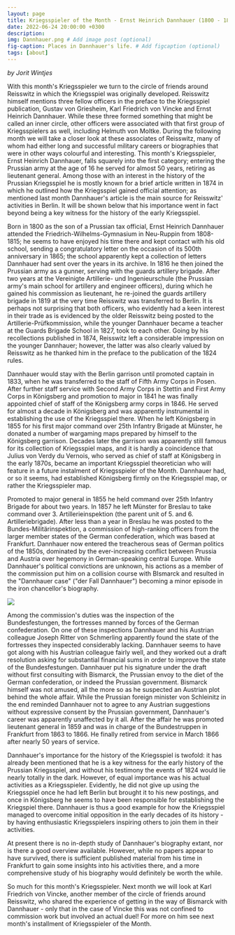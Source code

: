 ```yaml
---
layout: page
title: Kriegsspieler of the Month - Ernst Heinrich Dannhauer (1800 - 1884)
date: 2022-06-24 20:00:00 +0300
description: 
img: Dannhauer.png # Add image post (optional)
fig-caption: Places in Dannhauer's life. # Add figcaption (optional)
tags: [about]
---
```


*by Jorit Wintjes*

With this month's Kriegsspieler we turn to the circle of friends around Reisswitz in which the Kriegsspiel was originally developed. Reisswitz himself mentions three fellow officers in the preface to the Kriegsspiel publication, Gustav von Griesheim, Karl Friedrich von Vincke and Ernst Heinrich Dannhauer. While these three formed something that might be called an inner circle, other officers were associated with that first group of Kriegsspielers as well, including Helmuth von Moltke. During the following month we will take a closer look at these associates of Reisswitz, many of whom had either long and successful military careers or biographies that were in other ways colourful and interesting. This month's Kriegsspieler, Ernst Heinrich Dannhauer, falls squarely into the first category; entering the Prussian army at the age of 16 he served for almost 50 years, retiring as lieutenant general. Among those with an interest in the history of the Prussian Kriegsspiel he is mostly known for a brief article written in 1874 in which he outlined how the Kriegsspiel gained official attention; as mentioned last month Dannhauer's article is the main source for Reisswitz' activities in Berlin. It will be shown below that his importance went in fact beyond being a key witness for the history of the early Kriegsspiel.

Born in 1800 as the son of a Prussian tax official, Ernst Heinrich Dannhauer attended the Friedrich-Wilhelms-Gymnasium in Neu-Ruppin from 1808-1815; he seems to have enjoyed his time there and kept contact with his old school, sending a congratulatory letter on the occasion of its 500th anniversary in 1865; the school apparently kept a collection of letters Dannhauer had sent over the years in its archive. In 1816 he then joined the Prussian army as a gunner, serving with the guards artillery brigade. After two years at the Vereinigte Artillerie- und Ingenieurschule (the Prussian army's main school for artillery and engineer officers), during which he gained his commission as lieutenant, he re-joined the guards artillery brigade in 1819 at the very time Reisswitz was transferred to Berlin. It is perhaps not surprising that both officers, who evidently had a keen interest in their trade as is evidenced by the older Reisswitz being posted to the Artillerie-Prüfkommission, while the younger Dannhauer became a teacher at the Guards Brigade School in 1827, took to each other. Going by his recollections published in 1874, Reisswitz left a considerable impression on the younger Dannhauer; however, the latter was also clearly valued by Reisswitz as he thanked him in the preface to the publication of the 1824 rules.

Dannhauer would stay with the Berlin garrison until promoted captain in 1833, when he was transferred to the staff of Fifth Army Corps in Posen. After further staff service with Second Army Corps in Stettin and First Army Corps in Königsberg and promotion to major in 1841 he was finally appointed chief of staff of the Königsberg army corps in 1846. He served for almost a decade in Königsberg and was apparently instrumental in establishing the use of the Kriegsspiel there. When he left Königsberg in 1855 for his first major command over 25th Infantry Brigade at Münster, he donated a number of wargaming maps prepared by himself to the Königsberg garrison. Decades later the garrison was apparently still famous for its collection of Kriegsspiel maps, and it is hardly a coincidence that Julius von Verdy du Vernois, who served as chief of staff at Königsberg in the early 1870s, became an important Kriegsspiel theoretician who will feature in a future instalment of Kriegsspieler of the Month. Dannhauer had, or so it seems, had established Königsberg firmly on the Kriegsspiel map, or rather the Kriegsspieler map.

Promoted to major general in 1855 he held command over 25th Infantry Brigade for about two years. In 1857 he left Münster for Breslau to take command over 3. Artillerieinspektion (the parent unit of 5. and 6. Artilleriebrigade). After less than a year in Breslau he was posted to the Bundes-Militärinspektion, a commission of high-ranking officers from the larger member states of the German confederation, which was based at Frankfurt. Dannhauer now entered the treacherous seas of German politics of the 1850s, dominated by the ever-increasing conflict between Prussia and Austria over hegemony in German-speaking central Europe. While Dannhauer's political convictions are unknown, his actions as a member of the commission put him on a collision course with BIsmarck and resulted in the "Dannhauer case" ("der Fall Dannhauer") becoming a minor episode in the iron chancellor's biography. 

![](research/assets/img/Dannhauer-original.png)

Among the commission's duties was the inspection of the Bundesfestungen, the fortresses manned by forces of the German confederation. On one of these inspections Dannhauer and his Austrian colleague Joseph Ritter von Schmerling apparently found the state of the fortresses they inspected considerably lacking. Dannhauer seems to have got along with his Austrian colleague fairly well, and they worked out a draft resolution asking for substantial financial sums in order to improve the state of the Bundesfestungen. Dannhauer put his signature under the draft without first consulting with Bismarck, the Prussian envoy to the diet of the German confederation, or indeed the Prussian government. Bismarck himself was not amused, all the more so as he suspected an Austrian plot behind the whole affair. While the Prussian foreign minister von Schleinitz in the end reminded Dannhauer not to agree to any Austrian suggestions without expressive consent by the Prussian government, Dannhauer's career was apparently unaffected by it all. After the affair he was promoted lieutenant general in 1859 and was in charge of the Bundestruppen in Frankfurt from 1863 to 1866. He finally retired from service in March 1866 after nearly 50 years of service. 

Dannhauer's importance for the history of the Kriegsspiel is twofold: it has already been mentioned that he is a key witness for the early history of the Prussian Kriegsspiel, and without his testimony the events of 1824 would lie nearly totally in the dark. However, of equal importance was his actual activities as a Kriegsspieler. Evidently, he did not give up using the Kriegsspiel once he had left Berlin but brought it to his new postings, and once in Königsberg he seems to have been responsible for establishing the Kriegspiel there. Dannhauer is thus a good example for how the Kriegsspiel managed to overcome initial opposition in the early decades of its history - by having enthusiastic Kriegsspielers inspiring others to join them in their activities.

At present there is no in-depth study of Dannhauer's biography extant, nor is there a good overview available. However, while no papers appear to have survived, there is sufficient published material from his time in Frankfurt to gain some insights into his activities there, and a more comprehensive study of his biography would definitely be worth the while.

So much for this month's Kriegsspieler. Next month we will look at Karl Friedrich von Vincke, another member of the circle of friends around Reisswitz, who shared the experience of getting in the way of Bismarck with Dannhauer - only that in the case of Vincke this was not confined to commission work but involved an actual duel! For more on him see next month's installment of Kriegsspieler of the Month.
